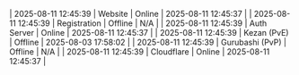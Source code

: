 | 2025-08-11 12:45:39 | Website | Online | 2025-08-11 12:45:37 |
| 2025-08-11 12:45:39 | Registration | Offline | N/A |
| 2025-08-11 12:45:39 | Auth Server | Online | 2025-08-11 12:45:37 |
| 2025-08-11 12:45:39 | Kezan (PvE) | Offline | 2025-08-03 17:58:02 |
| 2025-08-11 12:45:39 | Gurubashi (PvP) | Offline | N/A |
| 2025-08-11 12:45:39 | Cloudflare | Online | 2025-08-11 12:45:37 |
